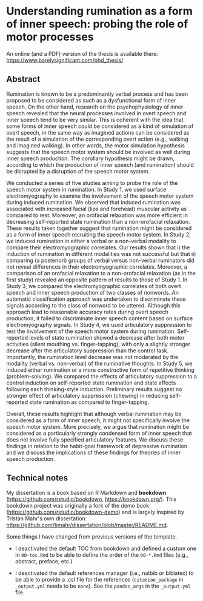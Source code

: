# Understanding rumination as a form of inner speech: probing the role of motor processes

An online (and a PDF) version of the thesis is available there: https://www.barelysignificant.com/phd_thesis/

## Abstract

Rumination is known to be a predominantly verbal process and has been proposed to be considered as such as a dysfunctional form of inner speech. On the other hand, research on the psychophysiology of inner speech revealed that the neural processes involved in overt speech and inner speech tend to be very similar. This is coherent with the idea that some forms of inner speech could be considered as a kind of simulation of overt speech, in the same way as imagined actions can be considered as the result of a simulation of the corresponding overt action (e.g., walking and imagined walking). In other words, the motor simulation hypothesis suggests that the speech motor system should be involved as well during inner speech production. The corollary hypothesis might be drawn, according to which the production of inner speech (and rumination) should be disrupted by a disruption of the speech motor system.

We conducted a series of five studies aiming to probe the role of the speech motor system in rumination. In Study 1, we used surface electromyography to examine the involvement of the speech motor system during induced rumination. We observed that induced rumination was associated with increased facial (lips and forehead) muscular activity as compared to rest. Moreover, an orofacial relaxation was more efficient in decreasing self-reported state rumination than a non-orofacial relaxation. These results taken together suggest that rumination might be considered as a form of inner speech recruiting the speech motor system. In Study 2, we induced rumination in either a verbal or a non-verbal modality to compare their electromyographic correlates. Our results shown that i) the induction of rumination in different modalities was not successful but that ii) comparing (a posteriori) groups of verbal versus non-verbal ruminators did not reveal differences in their electromyographic correlates. Moreover, a comparison of an orofacial relaxation to a non-orofacial relaxation (as in the first study) revealed an opposite pattern of results to those of Study 1. In Study 3, we compared the electromyographic correlates of both overt speech and inner speech production of two classes of nonwords. An automatic classification approach was undertaken to discriminate these signals according to the class of nonword to be uttered. Although this approach lead to reasonable accuracy rates during overt speech production, it failed to discriminate inner speech content based on surface electromyography signals. In Study 4, we used articulatory suppression to test the involvement of the speech motor system during rumination. Self-reported levels of state rumination showed a decrease after both motor activities (silent mouthing vs. finger-tapping), with only a slightly stronger decrease after the articulatory suppression than the control task. Importantly, the rumination level decrease was not moderated by the modality (verbal vs. non-verbal) of the ruminative thoughts. In Study 5, we induced either rumination or a more constructive form of repetitive thinking (problem-solving). We compared the effects of articulatory suppression to a control induction on self-reported state rumination and state affects following each thinking-style induction. Preliminary results suggest no stronger effect of articulatory suppression (chewing) in reducing self-reported state rumination as compared to finger-tapping.

Overall, these results highlight that although verbal rumination may be considered as a form of inner speech, it might not specifically involve the speech motor system. More precisely, we argue that rumination might be considered as a particularly strongly condensed form of inner speech that does not involve fully specified articulatory features. We discuss these findings in relation to the habit-goal framework of depressive rumination and we discuss the implications of these findings for theories of inner speech production.

## Technical notes

My dissertation is a book based on R Markdown and **bookdown**
(<https://github.com/rstudio/bookdown>, <https://bookdown.org/>). This bookdown project was originally a fork of the demo book
(<https://github.com/rstudio/bookdown-demo>) and is largely inspired by Tristan Mahr's own dissertation: <https://github.com/tjmahr/dissertation/blob/master/README.md>.

Some things I have changed from previous versions of the template.

* I deactivated the default TOC from bookdown and defined a custom one in `00-toc.Rmd` to be able to define the order of the `00-*.Rmd` files (e.g., abstract, preface, etc.).

* I deactivated the default references manager (i.e., natbib or biblatex) to be able to provide a .csl file for the references (`citation_package` in `_output.yml` needs to be `none`). See the `pandoc_args` in the `_output.yml` file.
